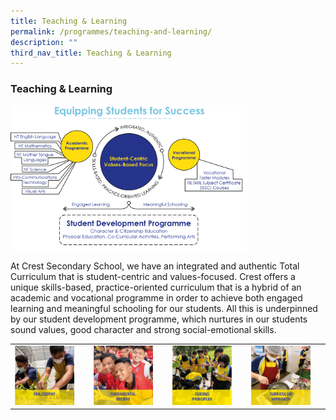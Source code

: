 ```yaml
---
title: Teaching & Learning
permalink: /programmes/teaching-and-learning/
description: ""
third_nav_title: Teaching & Learning
---
```

### Teaching &amp; Learning

<img src="/images/tl0.png" style="width:75%">

At Crest Secondary School, we have an integrated and authentic Total Curriculum that is student-centric and values-focused. Crest offers a unique skills-based, practice-oriented curriculum that is a hybrid of an academic and vocational programme in order to achieve both engaged learning and meaningful schooling for our students. All this is underpinned by our student development programme, which nurtures in our students sound values, good character and strong social-emotional skills.

|  |  |  |  |
|---|---|---|---|
| <a href="https://www.crestsec.edu.sg/philosophy/programmes/teaching-andlearning/"><img style="width:85%" src="/images/tl1.png"></a> | <a href="https://www.crestsec.edu.sg/fundamental-beliefs/programmes/teaching-andlearning/"><img style="width:85%" src="/images/tl2.png"></a> | <a href="https://www.crestsec.edu.sg/guiding-principles/programmes/teaching-andlearning/"><img style="width:85%" src="/images/tl3.png"></a> | <a href="https://www.crestsec.edu.sg/curriculum-approach/programmes/teaching-andlearning/"><img style="width:85%" src="/images/tl4.png"></a> |